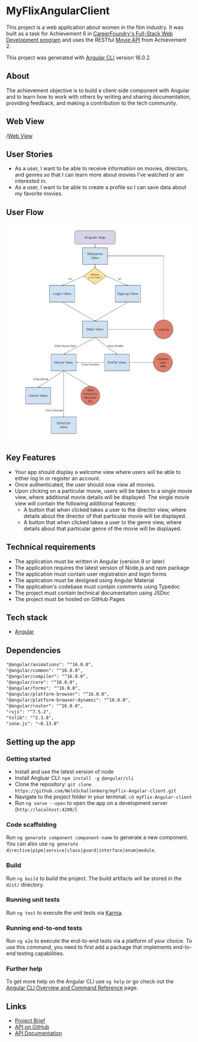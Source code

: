 # MyFlixAngularClient

This project is a web application about women in the film industry.
It was built as a task for Achievement 6 in [CareerFoundry's Full-Stack Web Development program](https://careerfoundry.com/en/courses/become-a-web-developer) and uses the RESTful [Movie API](https://github.com/NeleSchallenberg/movie-api) from Achievement 2.

This project was generated with [Angular CLI](https://github.com/angular/angular-cli) version 16.0.2.

## About

The achievement objective is to build a client-side component with Angular and to learn how to work with others by writing and sharing documentation, providing feedback, and making a contribution to the tech community.

## Web View

/[Web View](https://github.com/NeleSchallenberg/myFlix-Angular-client/blob/main/src/assets/angular-app.png)

## User Stories

- As a user, I want to be able to receive information on movies, directors, and genres so that I can learn more about movies I’ve watched or am interested in.
- As a user, I want to be able to create a profile so I can save data about my favorite movies.

## User Flow

![User Flow Chart](https://github.com/NeleSchallenberg/myFlix-Angular-client/blob/main/src/assets/user-flow.jpg)

## Key Features

- Your app should display a welcome view where users will be able to either log in or register an account.
- Once authenticated, the user should now view all movies.
- Upon clicking on a particular movie, users will be taken to a single movie view, where
additional movie details will be displayed. The single movie view will contain the following additional features:
  - A button that when clicked takes a user to the ​director view,​ where details about the director of that particular movie will be displayed.
  - A button that when clicked takes a user to the ​genre view,​ where details about that particular genre of the movie will be displayed.

## Technical requirements

- The application must be written in Angular (version 9 or later)
- The application requires the latest version of Node.js and npm package
- The application must contain user registration and login forms
- The application must be designed using Angular Material
- The application's codebase must contain comments using Typedoc
- The project must contain technical documentation using JSDoc
- The project must be hosted on GitHub Pages

## Tech stack

- [Angular](https://angular.io)

## Dependencies

```
"@angular/animations": "^16.0.0",
"@angular/common": "^16.0.0",
"@angular/compiler": "^16.0.0",
"@angular/core": "^16.0.0",
"@angular/forms": "^16.0.0",
"@angular/platform-browser": "^16.0.0",
"@angular/platform-browser-dynamic": "^16.0.0",
"@angular/router": "^16.0.0",
"rxjs": "^7.5.2",
"tslib": "^2.3.0",
"zone.js": "~0.13.0"
```

## Setting up the app

### Getting started

- Install and use the latest version of node
- Install Angluar CLI: `npm install -g @angular/cli`
- Clone the repository: `git clone https://github.com/NeleSchallenberg/myFlix-Angular-client.git`
- Navigate to the project folder in your terminal: `cd myFlix-Angular-client`
- Run `ng serve --open` to open the app on a development server (`http://localhost:4200/`)

### Code scaffolding

Run `ng generate component component-name` to generate a new component. You can also use `ng generate directive|pipe|service|class|guard|interface|enum|module`.

### Build

Run `ng build` to build the project. The build artifacts will be stored in the `dist/` directory.

### Running unit tests

Run `ng test` to execute the unit tests via [Karma](https://karma-runner.github.io).

### Running end-to-end tests

Run `ng e2e` to execute the end-to-end tests via a platform of your choice. To use this command, you need to first add a package that implements end-to-end testing capabilities.

### Further help

To get more help on the Angular CLI use `ng help` or go check out the [Angular CLI Overview and Command Reference](https://angular.io/cli) page.

## Links

- [Project Brief](https://images.careerfoundry.com/public/courses/fullstack-immersion/Full-Stack%20Immersion%20A6%20Project%20Brief.pdf)
- [API on GitHub](https://github.com/NeleSchallenberg/movie-api)
- [API Documentation](https://female-filmmakers.herokuapp.com/documentation.html)

